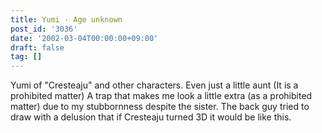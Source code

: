 ```yaml
---
title: Yumi · Age unknown
post_id: '3036'
date: '2002-03-04T00:00:00+09:00'
draft: false
tag: []
---
```


Yumi of "Cresteaju" and other characters. Even just a little aunt (It is a prohibited matter) A trap that makes me look a little extra (as a prohibited matter) due to my stubbornness despite the sister. The back guy tried to draw with a delusion that if Cresteaju turned 3D it would be like this.